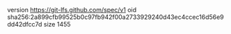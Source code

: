 version https://git-lfs.github.com/spec/v1
oid sha256:2a899cfb99525b0c97fb942f00a2733929240d43ec4ccec16d56e9dd42dfcc7d
size 1455
